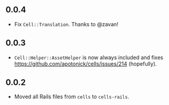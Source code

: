 ## 0.0.4

* Fix `Cell::Translation`. Thanks to @zavan!

## 0.0.3

* `Cell::Helper::AssetHelper` is now always included and fixes https://github.com/apotonick/cells/issues/214 (hopefully).

## 0.0.2

* Moved all Rails files from `cells` to `cells-rails`.
